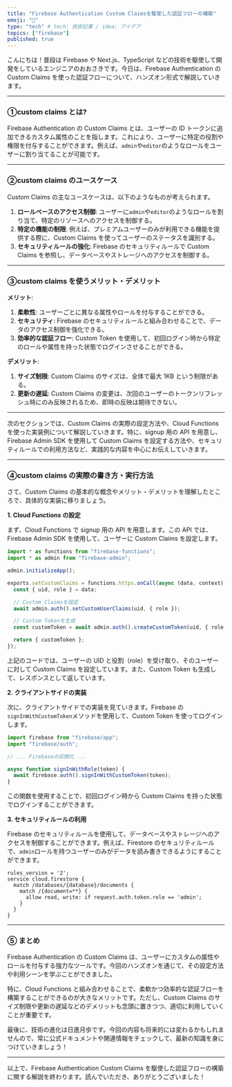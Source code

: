 ```yaml
---
title: "Firebase Authentication Custom Claimsを駆使した認証フローの構築"
emoji: "🐷"
type: "tech" # tech: 技術記事 / idea: アイデア
topics: ["firebase"]
published: true
---
```


こんにちは！普段は Firebase や Next.js、TypeScript などの技術を駆使して開発をしているエンジニアのおおさきです。今日は、Firebase Authentication の Custom Claims を使った認証フローについて、ハンズオン形式で解説していきます。

---

### ①custom claims とは?

Firebase Authentication の Custom Claims とは、ユーザーの ID トークンに追加できるカスタム属性のことを指します。これにより、ユーザーに特定の役割や権限を付与することができます。例えば、`admin`や`editor`のようなロールをユーザーに割り当てることが可能です。

---

### ②custom claims のユースケース

Custom Claims の主なユースケースは、以下のようなものが考えられます。

1. **ロールベースのアクセス制御**: ユーザーに`admin`や`editor`のようなロールを割り当て、特定のリソースへのアクセスを制御する。
2. **特定の機能の制限**: 例えば、プレミアムユーザーのみが利用できる機能を提供する際に、Custom Claims を使ってユーザーのステータスを識別する。
3. **セキュリティルールの強化**: Firebase のセキュリティルールで Custom Claims を参照し、データベースやストレージへのアクセスを制御する。

---

### ③custom claims を使うメリット・デメリット

**メリット**:

1. **柔軟性**: ユーザーごとに異なる属性やロールを付与することができる。
2. **セキュリティ**: Firebase のセキュリティルールと組み合わせることで、データのアクセス制御を強化できる。
3. **効率的な認証フロー**: Custom Token を使用して、初回ログイン時から特定のロールや属性を持った状態でログインさせることができる。

**デメリット**:

1. **サイズ制限**: Custom Claims のサイズは、全体で最大 1KB という制限がある。
2. **更新の遅延**: Custom Claims の変更は、次回のユーザーのトークンリフレッシュ時にのみ反映されるため、即時の反映は期待できない。

---

次のセクションでは、Custom Claims の実際の設定方法や、Cloud Functions を使った実装例について解説していきます。特に、signup 用の API を用意し、Firebase Admin SDK を使用して Custom Claims を設定する方法や、セキュリティルールでの利用方法など、実践的な内容を中心にお伝えしていきます。

---

### ④custom claims の実際の書き方・実行方法

さて、Custom Claims の基本的な概念やメリット・デメリットを理解したところで、具体的な実装に移りましょう。

**1. Cloud Functions の設定**

まず、Cloud Functions で signup 用の API を用意します。この API では、Firebase Admin SDK を使用して、ユーザーに Custom Claims を設定します。

```javascript
import * as functions from "firebase-functions";
import * as admin from "firebase-admin";

admin.initializeApp();

exports.setCustomClaims = functions.https.onCall(async (data, context) => {
  const { uid, role } = data;

  // Custom Claimsを設定
  await admin.auth().setCustomUserClaims(uid, { role });

  // Custom Tokenを生成
  const customToken = await admin.auth().createCustomToken(uid, { role });

  return { customToken };
});
```

上記のコードでは、ユーザーの UID と役割（role）を受け取り、そのユーザーに対して Custom Claims を設定しています。また、Custom Token も生成して、レスポンスとして返しています。

**2. クライアントサイドの実装**

次に、クライアントサイドでの実装を見ていきます。Firebase の`signInWithCustomToken`メソッドを使用して、Custom Token を使ってログインします。

```javascript
import firebase from "firebase/app";
import "firebase/auth";

// ... Firebaseの初期化 ...

async function signInWithRole(token) {
  await firebase.auth().signInWithCustomToken(token);
}
```

この関数を使用することで、初回ログイン時から Custom Claims を持った状態でログインすることができます。

**3. セキュリティルールの利用**

Firebase のセキュリティルールを使用して、データベースやストレージへのアクセスを制御することができます。例えば、Firestore のセキュリティルールで、`admin`ロールを持つユーザーのみがデータを読み書きできるようにすることができます。

```plaintext
rules_version = '2';
service cloud.firestore {
  match /databases/{database}/documents {
    match /{document=**} {
      allow read, write: if request.auth.token.role == 'admin';
    }
  }
}
```

---

### ⑤ まとめ

Firebase Authentication の Custom Claims は、ユーザーにカスタムの属性やロールを付与する強力なツールです。今回のハンズオンを通じて、その設定方法や利用シーンを学ぶことができました。

特に、Cloud Functions と組み合わせることで、柔軟かつ効率的な認証フローを構築することができるのが大きなメリットです。ただし、Custom Claims のサイズ制限や更新の遅延などのデメリットも念頭に置きつつ、適切に利用していくことが重要です。

最後に、技術の進化は日進月歩です。今回の内容も将来的には変わるかもしれませんので、常に公式ドキュメントや関連情報をチェックして、最新の知識を身につけていきましょう！

---

以上で、Firebase Authentication Custom Claims を駆使した認証フローの構築に関する解説を終わります。読んでいただき、ありがとうございました！
